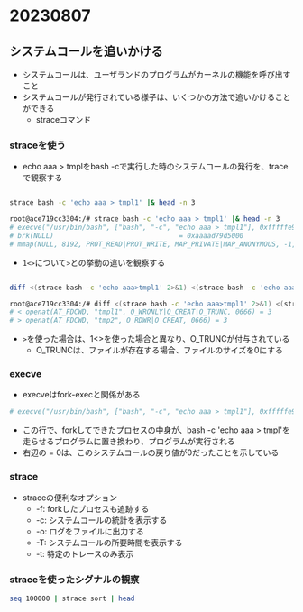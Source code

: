 # 20230807

## システムコールを追いかける

- システムコールは、ユーザランドのプログラムがカーネルの機能を呼び出すこと
- システムコールが発行されている様子は、いくつかの方法で追いかけることができる
  - straceコマンド

### straceを使う

- echo aaa > tmplをbash -cで実行した時のシステムコールの発行を、traceで観察する

```bash

strace bash -c 'echo aaa > tmpl1' |& head -n 3

```

```bash
root@ace719cc3304:/# strace bash -c 'echo aaa > tmpl1' |& head -n 3
# execve("/usr/bin/bash", ["bash", "-c", "echo aaa > tmpl1"], 0xfffffe9bfa00 /* 13 vars */) = 0
# brk(NULL)                               = 0xaaaad79d5000
# mmap(NULL, 8192, PROT_READ|PROT_WRITE, MAP_PRIVATE|MAP_ANONYMOUS, -1, 0) = 0xffffa3196000
```

- `1<>`について`>`との挙動の違いを観察する

```bash

diff <(strace bash -c 'echo aaa>tmpl1' 2>&1) <(strace bash -c 'echo aaa 1<> tmp2' 2>&1) | grep openat

```

```bash
root@ace719cc3304:/# diff <(strace bash -c 'echo aaa>tmpl1' 2>&1) <(strace bash -c 'echo aaa 1<> tmp2' 2>&1) | grep openat
# < openat(AT_FDCWD, "tmpl1", O_WRONLY|O_CREAT|O_TRUNC, 0666) = 3
# > openat(AT_FDCWD, "tmp2", O_RDWR|O_CREAT, 0666) = 3
```

- `>`を使った場合は、1<>を使った場合と異なり、O_TRUNCが付与されている
  - O_TRUNCは、ファイルが存在する場合、ファイルのサイズを0にする

### execve

- execveはfork-execと関係がある

```bash
# execve("/usr/bin/bash", ["bash", "-c", "echo aaa > tmpl1"], 0xfffffe9bfa00 /* 13 vars */) = 0
```

- この行で、forkしてできたプロセスの中身が、bash -c 'echo aaa > tmpl'を走らせるプログラムに置き換わり、プログラムが実行される
- 右辺の = 0は、このシステムコールの戻り値が0だったことを示している

### strace

- straceの便利なオプション
  - -f: forkしたプロセスも追跡する
  - -c: システムコールの統計を表示する
  - -o: ログをファイルに出力する
  - -T: システムコールの所要時間を表示する
  - -t: 特定のトレースのみ表示

### straceを使ったシグナルの観察

```bash
seq 100000 | strace sort | head
```
